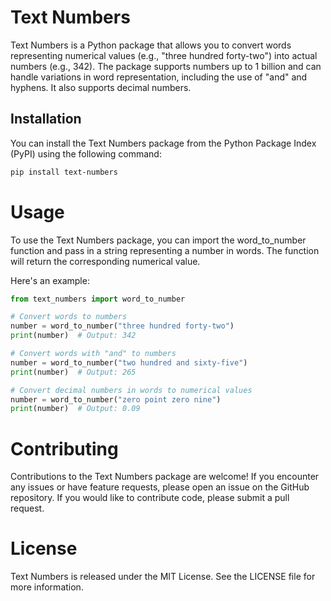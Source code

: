 # Text Numbers

Text Numbers is a Python package that allows you to convert words representing numerical values (e.g., "three hundred forty-two") into actual numbers (e.g., 342). The package supports numbers up to 1 billion and can handle variations in word representation, including the use of "and" and hyphens. It also supports decimal numbers.

## Installation

You can install the Text Numbers package from the Python Package Index (PyPI) using the following command:

```bash
pip install text-numbers
```

# Usage

To use the Text Numbers package, you can import the word_to_number function and pass in a string representing a number in words. The function will return the corresponding numerical value.

Here's an example:

```python
from text_numbers import word_to_number

# Convert words to numbers
number = word_to_number("three hundred forty-two")
print(number)  # Output: 342

# Convert words with "and" to numbers
number = word_to_number("two hundred and sixty-five")
print(number)  # Output: 265

# Convert decimal numbers in words to numerical values
number = word_to_number("zero point zero nine")
print(number)  # Output: 0.09
```

# Contributing

Contributions to the Text Numbers package are welcome! If you encounter any issues or have feature requests, please open an issue on the GitHub repository. If you would like to contribute code, please submit a pull request.

# License

Text Numbers is released under the MIT License. See the LICENSE file for more information.
